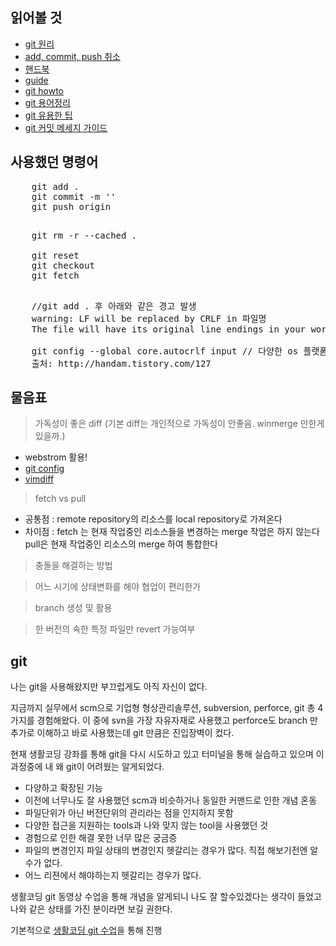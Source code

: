 ## 읽어볼 것
* [git 원리](https://sjh836.tistory.com/37?category=695128)
* [add, commit, push 취소](https://gmlwjd9405.github.io/2018/05/25/git-add-cancle.html)
* [핸드북](https://rogerdudler.github.io/git-guide/index.ko.html)
* [guide](https://git-scm.com/book/ko/v2)
* [git howto](https://githowto.com/setup)
* [git 용어정리](https://tech.10000lab.xyz/git/important-git-terms.html)
* [git 유용한 팁](https://tech.10000lab.xyz/git/git-tips-you-need.html)
* [git 커밋 메세지 가이드](https://meetup.toast.com/posts/106)

## 사용했던 명령어
<pre>
    git add .
    git commit -m ''
    git push origin
</pre>

<pre>    
    git rm -r --cached .
    
    git reset
    git checkout
    git fetch 
</pre>

<pre>    
    //git add . 후 아래와 같은 경고 발생
    warning: LF will be replaced by CRLF in 파일명
    The file will have its original line endings in your working directory.
     
    git config --global core.autocrlf input // 다양한 os 플랫폼에서 협업할 경우
    출처: http://handam.tistory.com/127
</pre>

## 물음표
> 가독성이 좋은 diff (기본 diff는 개인적으로 가독성이 안좋음. winmerge 만한게 있을까.) 
  * webstrom 활용!
  * [git config](https://blog.outsider.ne.kr/1011) 
  * [vimdiff](http://bobcomputer.tistory.com/3)

> fetch vs pull
  * 공통점 : remote repository의 리소스를 local repository로 가져온다
  * 차이점 : fetch 는 현재 작업중인 리소스들을 변경하는 merge 작업은 하지 않는다
        pull은 현재 작업중인 리소스의 merge 하여 통합한다

> 충돌을 해결하는 방법

> 어느 시기에 상태변화를 해야 협업이 편리한가

> branch 생성 및 활용

> 한 버전의 속한 특정 파일만 revert 가능여부 

## git 
나는 git을 사용해왔지만 부끄럽게도 아직 자신이 없다.

지금까지 실무에서 scm으로 기업형 형상관리솔루션, subversion, perforce, git 총 4가지를 경험해왔다. 이 중에 svn을 가장 자유자재로 사용했고 perforce도 branch 만 추가로 이해하고 바로 사용했는데 git 만큼은 진입장벽이 컸다.

현재 생활코딩 강좌를 통해 git을 다시 시도하고 있고 터미널을 통해 실습하고 있으며 이 과정중에 내 왜 git이 어려웠는 알게되었다.

* 다양하고 확장된 기능
* 이전에 너무나도 잘 사용했던 scm과 비슷하거나 동일한 커맨드로 인한 개념 혼동
* 파일단위가 아닌 버전단위의 관리라는 점을 인지하지 못함
* 다양한 접근을 지원하는 tools과 나와 맞지 않는 tool을 사용했던 것
* 경험으로 인한 해결 못한 너무 많은 궁금증
* 파일의 변경인지 파일 상태의 변경인지 헷갈리는 경우가 많다. 직접 해보기전엔 알수가 없다.
* 어느 리젼에서 해야하는지 헷갈리는 경우가 많다. 

생활코딩 git 동영상 수업을 통해 개념을 알게되니 나도 잘 할수있겠다는 생각이 들었고 나와 같은 상태를 가진 분이라면 보길 권한다.

기본적으로 [생활코딩 git 수업](https://opentutorials.org/module/3762)을 통해 진행 
